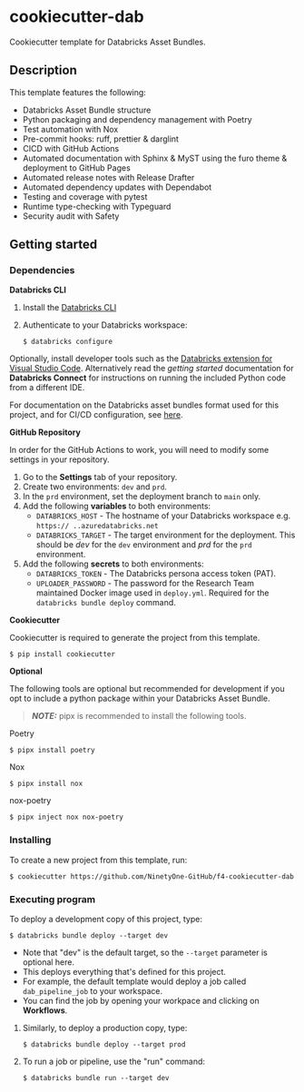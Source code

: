 # cookiecutter-dab

Cookiecutter template for Databricks Asset Bundles.

## Description

This template features the following:
- Databricks Asset Bundle structure
- Python packaging and dependency management with Poetry
- Test automation with Nox
- Pre-commit hooks: ruff, prettier & darglint
- CICD with GitHub Actions
- Automated documentation with Sphinx & MyST using the furo theme & deployment to GitHub Pages
- Automated release notes with Release Drafter
- Automated dependency updates with Dependabot
- Testing and coverage with pytest
- Runtime type-checking with Typeguard
- Security audit with Safety
  
## Getting started

### Dependencies

__Databricks CLI__

1. Install the [Databricks CLI](https://docs.databricks.com/dev-tools/cli/databricks-cli.html)

2. Authenticate to your Databricks workspace:

   ```
   $ databricks configure
   ```

Optionally, install developer tools such as the [Databricks extension for Visual Studio Code](https://docs.databricks.com/dev-tools/vscode-ext.html). Alternatively read the _getting started_ documentation for **Databricks Connect** for instructions on running the included Python code from a different IDE.

For documentation on the Databricks asset bundles format used for this project, and for CI/CD configuration, see [here](https://docs.databricks.com/dev-tools/bundles/index.html).

__GitHub Repository__

In order for the GitHub Actions to work, you will need to modify some settings in your repository.

1. Go to the **Settings** tab of your repository.
2. Create two environments: `dev` and `prd`.
3. In the `prd` environment, set the deployment branch to `main` only.
4. Add the following **variables** to both environments:
   - `DATABRICKS_HOST` - The hostname of your Databricks workspace e.g. `https:// ..azuredatabricks.net`
   - `DATABRICKS_TARGET` - The target environment for the deployment. This should be _dev_ for the `dev` environment and _prd_ for the `prd` environment.
5. Add the following **secrets** to both environments:
    - `DATABRICKS_TOKEN` - The Databricks persona access token (PAT).
    - `UPLOADER_PASSWORD` - The password for the Research Team maintained Docker image used in `deploy.yml`. Required for the `databricks bundle deploy` command.

__Cookiecutter__

Cookiecutter is required to generate the project from this template.

```console
$ pip install cookiecutter
```

__Optional__

The following tools are optional but recommended for development if you opt to include a python package within your Databricks Asset Bundle.

> **_NOTE:_** pipx is recommended to install the following tools.

Poetry

```console
$ pipx install poetry
```

Nox

```console
$ pipx install nox
```

nox-poetry

```console
$ pipx inject nox nox-poetry
```


### Installing

To create a new project from this template, run:

```console
$ cookiecutter https://github.com/NinetyOne-GitHub/f4-cookiecutter-dab
```

### Executing program

To deploy a development copy of this project, type:

   ```
   $ databricks bundle deploy --target dev
   ```

   - Note that "dev" is the default target, so the `--target` parameter is optional here.
   - This deploys everything that's defined for this project.
   - For example, the default template would deploy a job called
   `dab_pipeline_job` to your workspace.
   - You can find the job by opening your workpace and clicking on **Workflows**.

1. Similarly, to deploy a production copy, type:

   ```
   $ databricks bundle deploy --target prod
   ```

2. To run a job or pipeline, use the "run" command:

   ```
   $ databricks bundle run --target dev
   ```